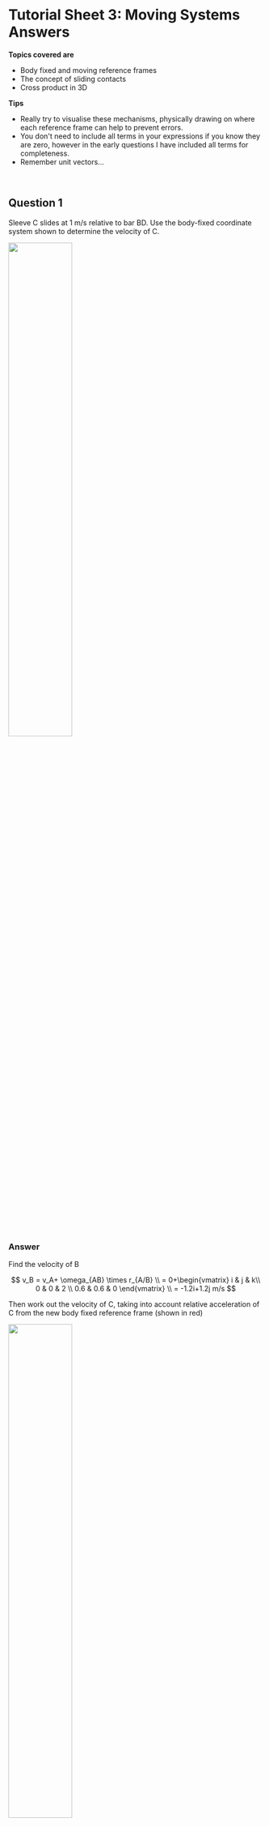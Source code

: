 <script type="text/x-mathjax-config">
  MathJax.Hub.Config({
    tex2jax: {
      inlineMath: [ ['$','$'], ["\\(","\\)"] ],
      processEscapes: true
    }
  });
</script>

<script type="text/javascript" async
  src="https://cdnjs.cloudflare.com/ajax/libs/mathjax/2.7.5/MathJax.js?config=TeX-MML-AM_CHTML">
</script>
<script type="text/javascript" src="tutorialSheetScripts.js"> </script>
<link rel="stylesheet" type="text/css" media="all" href="styles.css">


# Tutorial Sheet 3: Moving Systems Answers

**Topics covered are**
- Body fixed and moving reference frames
- The concept of sliding contacts
- Cross product in 3D

**Tips**
- Really try to visualise these mechanisms, physically drawing on where each reference frame can help to prevent errors.
- You don't need to include all terms in your expressions if you know they are zero, however in the early questions I have included all terms for completeness.
- Remember unit vectors...

<br>

## Question 1

Sleeve C slides at 1 m/s relative to bar BD. Use the body-fixed coordinate system shown to determine the velocity of C.

<img src = "figs\03_moving_systems\Q1.jpg" width="50%"> <br>


### Answer

Find the velocity of B

$$ v_B = v_A+ \omega_{AB} \times r_{A/B} \\ = 0+\begin{vmatrix}
i & j & k\\
0 & 0 & 2 \\
0.6 & 0.6 & 0
\end{vmatrix} \\ 
= -1.2i+1.2j m/s $$

Then work out the velocity of C, taking into account relative acceleration of C from the new body fixed reference frame (shown in red)

<img src = "figs\03_moving_systems\Q1ans.jpg" width="50%"> <br>

$$ v_C = v_B + v_{Crel} + \omega_{BD} \times r_{C/B} \\ -1.2i+1.2j+1i+\begin{vmatrix}
i & j & k\\
0 & 0 & 4 \\
0.4 & + 0 & 0
\end{vmatrix} \\ 
= -0.2i+2.8j \text{ m/s}
$$

## Question 2

Using the same system as Question 1, the angular accelerations of the two bars are zero and the sleeve C slides at a constant velocity of 1 m/s relative to bar BD. What is the acceleration of C?

### Answer

$$
a_B=a_A+\alpha\times r_{B/A}-\omega^2_{AB}r_{B/A} \\
= 0+0-2^2(0.6i+0.6j) \\ = -2.4i-2.4j \text{ m/s}
$$

$$ a_c = a_B+a_{Crel}+2\omega_{BD}\times v_{Crel}+\alpha\times r_{C/B}-\omega^2_{BD} r_{C/B} \\ 
= -2.4i-2.4j+2\begin{vmatrix}
i & j & k\\
0 & 0 & 4 \\
1 & 0 & 0
\end{vmatrix} +0-4^2(0.4i) \\ 
= -8.8i+5.6j \text{ m/s}^2 $$

## Question 3

Bar AB has an angular velocity of 4 rad/s in the clockwise direction. What is the velocity of pin B relative to the slot?

<img src = "figs\03_moving_systems\Q3.jpg" width="50%"> <br>

### Answer

Begin finding the motion of B

$$ v_B = v_A + v_{Brel}+ \omega_{AB} \times r_{B/A} \\ = 0+0+\begin{vmatrix}
i & j & k\\
0 & 0 & -4 \\
0.115 & 0.06 & 0
\end{vmatrix} \\ 
= 0.24i-0.46j m/s $$

The slot is on the body CB, so to find B relative to the slot, find v relative to CB (a second expression for $v_B$) 

$$ v_B = v_C + v_{Brel} + \omega_{BC} \times r_{B/C} \\ = 0+v_{Brel}+\begin{vmatrix}
i & j & k\\
0 & 0 & \omega_{BC} \\
0.035&  0.06 & 0
\end{vmatrix} \\ 
= v_{Brel}i-0.06\omega_{BC}i + 0.035\omega_{BC}j 
$$

Set expressions equal and do component analysis

$$0.24i-0.46j=v_{Brel}i-0.06\omega_{BC}i + 0.035\omega_{BC}j $$

$$(i)0.24=v_{Brel}-0.06\omega_{BC} \\ (j)-0.46 = 0.035\omega_{BC} \\
\omega_{BC} = -13.14 \text{ rad/s, } v_{Brel}=-0.548\text{ m/s}
$$

## Question 4

The coordinate system is fixed relative to the ship B. At the instant shown, the ship is sailing north at 5 m/s relative to the earth, and its angular velocity is 0.26 rad/s counterclockwise. Using radar, it is determined that the position of the aeroplane is 1080i+1220j+6300k m and its velocity relative to the ship’s coordinate system is 870i−45j−21k m/s. What is the aeroplane's velocity relative to the earth?

<img src = "figs\03_moving_systems\Q4.jpg" width="50%"> <br>

### Answer

This extends vectors into 3D so be careful!

$$ v_A = v_B+v_{Arel}+\omega\times r_{A/B} \\
= 5j+870i-45j-21k + \begin{vmatrix}
i & j & k\\
0 & 0 & 0.26 \\
1080 & 1220 & 6300
\end{vmatrix} \\ = 553i+240j-21k \text{ m/s}$$

## Question 5

The space shuttle is attempting to recover a satellite for repair. At the current time, the satellite’s position relative to a coordinate system fixed to the shuttle is 50i m. The gyroscopes on the shuttle indicate that its current angular velocity is 0.05j+0.03k rad/s. The shuttle pilot measures the velocity of the satellite relative to the body-fixed coordinate system and determines it to be −2i−1.5j+2.5k m/s. What are the x, y, and z components of the satellite’s velocity relative to a nonrotating coordinate system with its origin fixed to the shuttle’s center of mass?

<img src = "figs\03_moving_systems\Q5.jpg" width="50%"> <br>

### Answer

Also bigger cross product!

$$ v_A = v_B+v_{Arel}+\omega\times r_{A/B} \\
v_A = 0-2i-1.5j+2.5k+ \begin{vmatrix}
i & j & k\\
0 & 0.05 & 0.03 \\
50 & 0 & 0
\end{vmatrix} \\ 
v_A = -2i \text{ m/s}$$

## Question 6

The train on the circular track is traveling at a constant speed of 50 m/s in the direction shown. The train on the straight track is traveling at 20 m/s in the direction shown and is increasing its speed at 2 m/s $^2$. Determine the velocity of passenger A that passenger B observes relative to the given coordinate system, which is fixed to the car in which B is riding.

<img src = "figs\03_moving_systems\Q6.jpg" width="50%"> <br>

### Answer

The angular velocity of B can be found

$$ \omega = \frac{v}{r} = \frac{50}{500} \\ = 0.1 \text{ m/s}$$

Then simply find the velocity using info provided in the question and diagram

$$ v_A = v_B+v_{Arel}+\omega\times r_{A/B} \\
-20j = 50j + v_{Arel} + \begin{vmatrix}
i & j & k\\
0 & 0 & 0.1 \\
500 & 0 & 0
\end{vmatrix} \\
v_{Arel} = -20j-50j-50j \\ 
v_{Arel} = -120j $$

## Question 7 
Suppose that the merry-go-round has counterclockwise angular velocity $\omega$ and counterclockwise angular acceleration $\alpha$. The person A is standing still on the ground directly next to the edge of the merry-go-round. Determine A's acceleration relative to B's reference frame at the instant shown.

<img src = "figs\03_moving_systems\Q7.jpg" width="50%"> <br>

### Answer

Sketch the situation - it makes it much easier to comprehend!

<img src = "figs\03_moving_systems\Q7ans.jpg" width="50%"> <br>

Then the velocity analysis

$$ v_A = v_B+v_{Arel}+\omega\times r_{A/B} \\ 
0 = 0 + v_{Arel} + \begin{vmatrix}
i & j & k\\
0 & 0 & \omega \\
R & 0 & 0
\end{vmatrix} \\
v_{Arel} = -\omega R j $$

Then use this to work out acceleration

$$ a_A = a_B + a_{Arel} + 2\omega \times v_{Arel}+\alpha\times r_{A/B} -\omega^2r_{A/B} \\
0 = 0 +a_{Arel}+2\begin{vmatrix}
i & j & k\\
0 & 0 & \omega \\
0 & -\omega R & 0
\end{vmatrix}  + \begin{vmatrix}
i & j & k\\
0 & 0 & \alpha \\
R & 0 & 0
\end{vmatrix} - \omega^2(Ri) \\ 
0 = a_{Arel} + 2\omega^2Ri + \alpha Rj - \omega^2Ri \\ 
a_{Arel} = - \omega^2Ri - \alpha Rj $$

## Question 8 

The angular velocity $\omega$ AC=5° per second. Determine the angular velocity of the hydraulic actuator BC and the rate at which the actuator is extending. 

<img src = "figs\03_moving_systems\Q8.jpg" width="50%"> <br>

### Answer

First convert degrees/s to rad/s

$$ 5\frac{\pi}{180} = 0.087 rad/s $$

The velocity of C taken from A is

$$ v_C = \omega_{AC}\times r_{C/A} \\ 
= 0 + \begin{vmatrix}
i & j & k\\
0 & 0 & 0.087 \\
2.6 & 2.4 & 0
\end{vmatrix} \\
= 0.21i + 0.2269j $$

Only a certain component ('amount') of the velocity of C will be due to the actuator BC extending. To find the proportion of movement caused by the actuator movement itself, we can use unit vectors. Unit vector BC (call it e) is

$$ e = \frac{1.2i+2.4j}{\sqrt{1.2^2+2.4^2}} = 0.45i+0.89j $$

Velocity fo C in terms of the actuator is then 

$$ v_C = v_B + v_{Crel}e + \omega_{BC}\times r_{C/B} \\
-0.21i+0.227j = 0+v_{Crel}(0.45i+0.89j)+\begin{vmatrix}
i & j & k\\
0 & 0 & \omega_{BC} \\
1.2 & 2.4 & 0
\end{vmatrix} \\
-0.21i+0.227j  = (0.45v_{Crel}-2.4\omega_{BC})i + (0.86v_{Crel}+1.2\omega_{BC})i $$

Equate components and solve as simultaneous equations

$$ (i) -0.21 = 0.45v_{Crel}-2.4\omega_{BC} \\
(j) 0.227 = 0.86v_{Crel}+1.2\omega_{BC} \\
\omega_{BC} = 0.108 \text{ rad/s, and the velocity of the actuator, } v_{Crel} = 0.109 \text{ m/s} $$

## Question 9

The sleeve at A slides upward at a constant velocity of 10 m/s. Bar AC slides through the sleeve at B. Determine the angular velocity of bar AC and the velocity at which the bar slides relative to the sleeve at B. 

<img src = "figs\03_moving_systems\Q9.jpg" width="50%"> <br>

### Answer

In this question you have two sleeves, so remember that the coordinate system is the sleeve of B which  rotates with the bar but doesn't translate.

The unit vector between B and A is

$$ e = \frac{\cos(30)i+\sin(30)j}{\sqrt{cos(30)^2+\sin(30)^2}} = 0.866i+0.5j $$

Then velocity analysis

$$ v_A = v_B+v_{Arel}e+\omega_{AC}\times r_{A/B} \\ 
10j = 0 + v_{Arel}(0.866i+0.5j) + \begin{vmatrix}
i & j & k\\
0 & 0 & \omega_{AC} \\
0.866 & 0.5 & 0
\end{vmatrix} \\
10j = (-0.5\omega_{AC} +0.866 v_{Arel})i+ (0.866\omega_{AC} + 0.5 v_{Arel}) $$

Equate components and solve as simultaneous equations

$$ (i) 0 = -0.5\omega_{AC} +0.866 v_{Arel} \\
(j) 10 = 0.866\omega_{AC} + 0.5 v_{Arel} \\
\omega_{AC} = 8.66 \text{ rad/s, and velocity of B towards A, } v_{Arel} = 5 \text{ m/s} $$

## Question 10

The satellite A is in a circular polar orbit (that intersects the earth’s axis of rotation). The radius of the orbit is $R$, and the magnitude of the satellite’s velocity relative to a non-rotating reference frame with its origin at the center of the earth is $v_A$. At the instant shown, the satellite is above the equator. An observer B on the earth directly below the satellite measures its motion using the earth-fixed coordinate system shown. What are the velocity and acceleration of the satellite relative to B’s earth-fixed coordinate system? The radius of the earth is $R_E$ and the angular velocity of the earth is $\omega_E$.

<img src = "figs\03_moving_systems\Q10.jpg" width="50%"> <br>

### Answer

The location of A in the coordinate system is 

$$ r_A = (R-R_E)i$$

and the velocity of the observer (B) is

$$ v_B =  \begin{vmatrix}
i & j & k\\
0 & \omega_E & 0 \\
R_E & 0 & 0
\end{vmatrix} = -\omega_E R_Ek$$

The velocity of A relative to B can then be found

$$ v_A = v_B+v_{Arel}+\omega_{AC}\times r_{A/B} \\
v_Aj = -\omega_E R_Ek + v_{Arel} + \begin{vmatrix}
i & j & k\\
0 & \omega_E & 0 \\
R-R_E & 0 & 0
\end{vmatrix} \\
v_Aj = -\omega_E R_Ek+v_{Arel}-\omega_E Rk+\omega_E R_Ek \\
v_{Arel} = v_Aj+\omega_E Rk
$$

Then onto acceleration. The acceleration of a is

$$ a_A = \frac{v^2}{r} =-\frac{v_A^2}{R}i$$

and B 

$$ a_B = r\omega^2 = -\omega_E^2R_Ei $$

Using the base equation (full version!)

$$ a_A = a_B + a_{Arel} + 2\omega \times v_{Arel}+\alpha\times r_{A/B} +\omega \times(\omega\times r_{A/B}) \\
-\frac{v_A^2}{R}i = -\omega_E^2R_Ei+ a_{Arel} + 2 \begin{vmatrix}
i & j & k \\
0 & \omega_E & 0 \\
0 & v_A & \omega_ER 
\end{vmatrix} + 0 + \omega_E \times \begin{vmatrix}
i & j & k \\
0 & \omega_E & 0 \\
R-R_E & 0 & 0 
\end{vmatrix}\\
-\frac{v_A^2}{R}i = - \omega_E^2R_Ei + a_{Arel} + 2\omega_E^2Ri + \begin{vmatrix}
i & j & k\\
0 & \omega_E & 0 \\
0 & 0 & -\omega_E(R-R_E) 
\end{vmatrix}\\
-\frac{v_A^2}{R}i =- \omega_E^2R_Ei + a_{Arel} + 2\omega_E^2Ri -\omega_E^2Ri+ \omega_E^2R_Ei \\
a_{Arel} =-(\frac{v_A^2}{R}+\omega_E^2R)i $$

<br><br>


